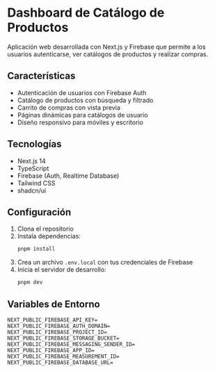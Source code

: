# Dashboard de Catálogo de Productos

Aplicación web desarrollada con Next.js y Firebase que permite a los usuarios autenticarse, ver catálogos de productos y realizar compras.

## Características

- Autenticación de usuarios con Firebase Auth
- Catálogo de productos con búsqueda y filtrado
- Carrito de compras con vista previa
- Páginas dinámicas para catálogos de usuario
- Diseño responsivo para móviles y escritorio

## Tecnologías

- Next.js 14
- TypeScript
- Firebase (Auth, Realtime Database)
- Tailwind CSS
- shadcn/ui

## Configuración

1. Clona el repositorio
2. Instala dependencias:
   ```bash
   pnpm install
   ```
3. Crea un archivo `.env.local` con tus credenciales de Firebase
4. Inicia el servidor de desarrollo:
   ```bash
   pnpm dev
   ```

## Variables de Entorno

```
NEXT_PUBLIC_FIREBASE_API_KEY=
NEXT_PUBLIC_FIREBASE_AUTH_DOMAIN=
NEXT_PUBLIC_FIREBASE_PROJECT_ID=
NEXT_PUBLIC_FIREBASE_STORAGE_BUCKET=
NEXT_PUBLIC_FIREBASE_MESSAGING_SENDER_ID=
NEXT_PUBLIC_FIREBASE_APP_ID=
NEXT_PUBLIC_FIREBASE_MEASUREMENT_ID=
NEXT_PUBLIC_FIREBASE_DATABASE_URL=
```
